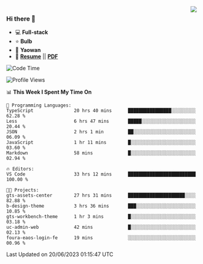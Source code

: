 <img align="right" src="https://github-readme-stats.vercel.app/api?username=LolipopJ&show_icons=true&count_private=true&hide_title=true&include_all_commits=true&theme=vue">

### Hi there 👋

- :computer: **Full-stack**
- :star: **Bulb**
- :pill: **Yaowan**
- :milky_way: [**Resume**](https://lolipopj.github.io/resume/) || [**PDF**](https://cdn.jsdelivr.net/gh/lolipopj/resume/export/resume-en.pdf)

<!--START_SECTION:waka-->
![Code Time](http://img.shields.io/badge/Code%20Time-1%2C399%20hrs%2015%20mins-blue)

![Profile Views](http://img.shields.io/badge/Profile%20Views-2-blue)

📊 **This Week I Spent My Time On** 

```text
💬 Programming Languages: 
TypeScript               20 hrs 40 mins      ████████████████░░░░░░░░░   62.28 % 
Less                     6 hrs 47 mins       █████░░░░░░░░░░░░░░░░░░░░   20.44 % 
JSON                     2 hrs 1 min         ██░░░░░░░░░░░░░░░░░░░░░░░   06.09 % 
JavaScript               1 hr 11 mins        █░░░░░░░░░░░░░░░░░░░░░░░░   03.60 % 
Markdown                 58 mins             █░░░░░░░░░░░░░░░░░░░░░░░░   02.94 % 

🔥 Editors: 
VS Code                  33 hrs 12 mins      █████████████████████████   100.00 % 

🐱‍💻 Projects: 
gts-assets-center        27 hrs 31 mins      █████████████████████░░░░   82.88 % 
b-design-theme           3 hrs 36 mins       ███░░░░░░░░░░░░░░░░░░░░░░   10.85 % 
gts-workbench-theme      1 hr 3 mins         █░░░░░░░░░░░░░░░░░░░░░░░░   03.18 % 
uc-admin-web             42 mins             █░░░░░░░░░░░░░░░░░░░░░░░░   02.13 % 
foura-eaos-login-fe      19 mins             ░░░░░░░░░░░░░░░░░░░░░░░░░   00.96 % 
```


 Last Updated on 20/06/2023 01:15:47 UTC
<!--END_SECTION:waka-->
